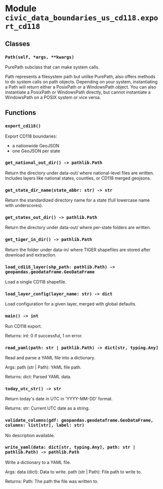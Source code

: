 # Module `civic_data_boundaries_us_cd118.export_cd118`

## Classes

### `Path(self, *args, **kwargs)`

PurePath subclass that can make system calls.

Path represents a filesystem path but unlike PurePath, also offers
methods to do system calls on path objects. Depending on your system,
instantiating a Path will return either a PosixPath or a WindowsPath
object. You can also instantiate a PosixPath or WindowsPath directly,
but cannot instantiate a WindowsPath on a POSIX system or vice versa.

## Functions

### `export_cd118()`

Export CD118 boundaries:
  - a nationwide GeoJSON
  - one GeoJSON per state

### `get_national_out_dir() -> pathlib.Path`

Return the directory under data-out/ where national-level files are written.
Includes layers like national states, counties, or CD118 merged geojsons.

### `get_state_dir_name(state_abbr: str) -> str`

Return the standardized directory name for a state (full lowercase name with underscores).

### `get_states_out_dir() -> pathlib.Path`

Return the directory under data-out/ where per-state folders are written.

### `get_tiger_in_dir() -> pathlib.Path`

Return the folder under data-in/ where TIGER shapefiles are stored after download and extraction.

### `load_cd118_layer(shp_path: pathlib.Path) -> geopandas.geodataframe.GeoDataFrame`

Load a single CD118 shapefile.

### `load_layer_config(layer_name: str) -> dict`

Load configuration for a given layer, merged with global defaults.

### `main() -> int`

Run CD118 export.

Returns:
    int: 0 if successful, 1 on error.

### `read_yaml(path: str | pathlib.Path) -> dict[str, typing.Any]`

Read and parse a YAML file into a dictionary.

Args:
    path (str | Path): YAML file path.

Returns:
    dict: Parsed YAML data.

### `today_utc_str() -> str`

Return today's date in UTC in 'YYYY-MM-DD' format.

Returns:
    str: Current UTC date as a string.

### `validate_columns(gdf: geopandas.geodataframe.GeoDataFrame, columns: list[str], label: str)`

No description available.

### `write_yaml(data: dict[str, typing.Any], path: str | pathlib.Path) -> pathlib.Path`

Write a dictionary to a YAML file.

Args:
    data (dict): Data to write.
    path (str | Path): File path to write to.

Returns:
    Path: The path the file was written to.

